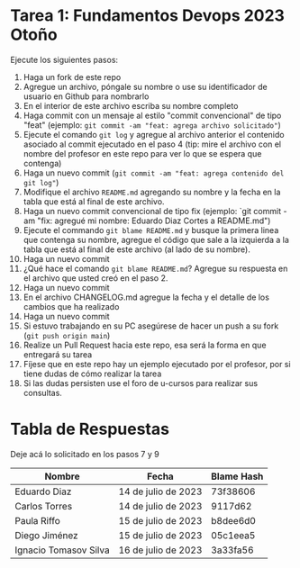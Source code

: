 # Tarea 1: Fundamentos Devops 2023 Otoño

Ejecute los siguientes pasos:

1. Haga un fork de este repo
2. Agregue un archivo, póngale su nombre o use su identificador de usuario en Github para nombrarlo
3. En el interior de este archivo escriba su nombre completo
4. Haga commit con un mensaje al estilo "commit convencional" de tipo "feat" (ejemplo: `git commit -am "feat: agrega archivo solicitado"`)
5. Ejecute el comando `git log` y agregue al archivo anterior el contenido asociado al commit ejecutado en el paso 4 (tip: mire el archivo con el nombre del profesor en este repo para ver lo que se espera que contenga)
6. Haga un nuevo commit (`git commit -am "feat: agrega contenido del git log"`)
7. Modifique el archivo `README.md` agregando su nombre y la fecha en la tabla que está al final de este archivo.
8. Haga un nuevo commit convencional de tipo fix (ejemplo: `git commit -am "fix: agregué mi nombre: Eduardo Diaz Cortes a README.md")
9. Ejecute el commando `git blame README.md` y busque la primera linea que contenga su nombre, agregue el código que sale a la izquierda a la tabla que está al final de este archivo (al lado de su nombre).
10. Haga un nuevo commit
11. ¿Qué hace el comando `git blame README.md`? Agregue su respuesta en el archivo que usted creó en el paso 2.
12. Haga un nuevo commit
13. En el archivo CHANGELOG.md agregue la fecha y el detalle de los cambios que ha realizado
14. Haga un nuevo commit
15. Si estuvo trabajando en su PC asegúrese de hacer un push a su fork (`git push origin main`)
16. Realize un Pull Request hacia este repo, esa será la forma en que entregará su tarea
17. Fíjese que en este repo hay un ejemplo ejecutado por el profesor, por si tiene dudas de cómo realizar la tarea
18. Si las dudas persisten use el foro de u-cursos para realizar sus consultas.

# Tabla de Respuestas

Deje acá lo solicitado en los pasos 7 y 9

| Nombre        | Fecha               | Blame Hash |
| ------------- | ------------------- | ---------- |
| Eduardo Diaz  | 14 de julio de 2023 | 73f38606   |
|Carlos Torres|14 de julio de 2023|9117d62|
|Paula Riffo|15 de julio de 2023|b8dee6d0|
| Diego Jiménez | 15 de julio de 2023 | 05c1eea5   |
|Ignacio Tomasov Silva|16 de julio de 2023|3a33fa56|
